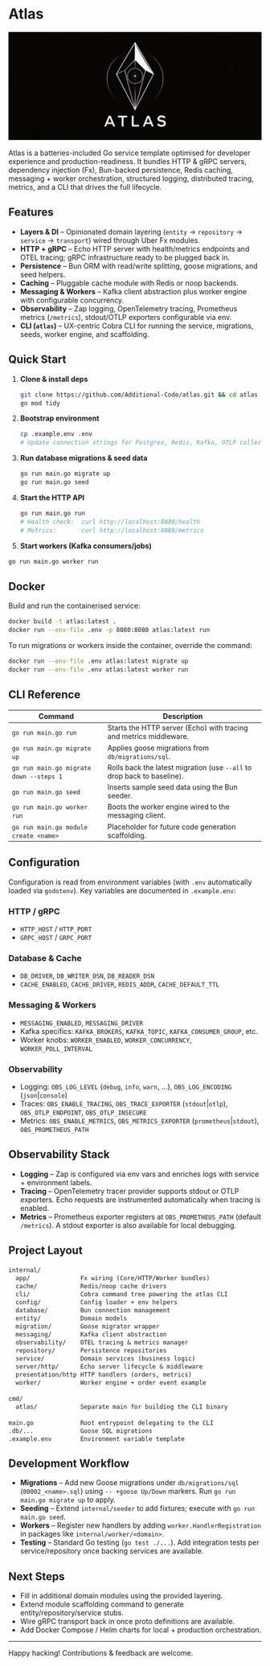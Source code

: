 # Atlas

<p align="center">
  <img src="./docs/assets/logo.jpeg" alt="ATLAS logo" />
</p>

Atlas is a batteries-included Go service template optimised for developer experience and production-readiness. It bundles HTTP & gRPC servers, dependency injection (Fx), Bun-backed persistence, Redis caching, messaging + worker orchestration, structured logging, distributed tracing, metrics, and a CLI that drives the full lifecycle.

## Features

- **Layers & DI** – Opinionated domain layering (`entity` → `repository` → `service` → `transport`) wired through Uber Fx modules.
- **HTTP + gRPC** – Echo HTTP server with health/metrics endpoints and OTEL tracing; gRPC infrastructure ready to be plugged back in.
- **Persistence** – Bun ORM with read/write splitting, goose migrations, and seed helpers.
- **Caching** – Pluggable cache module with Redis or noop backends.
- **Messaging & Workers** – Kafka client abstraction plus worker engine with configurable concurrency.
- **Observability** – Zap logging, OpenTelemetry tracing, Prometheus metrics (`/metrics`), stdout/OTLP exporters configurable via env.
- **CLI (`atlas`)** – UX-centric Cobra CLI for running the service, migrations, seeds, worker engine, and scaffolding.

## Quick Start

1. **Clone & install deps**
   ```bash
   git clone https://github.com/Additional-Code/atlas.git && cd atlas
   go mod tidy
   ```

2. **Bootstrap environment**
   ```bash
   cp .example.env .env
   # Update connection strings for Postgres, Redis, Kafka, OTLP collector, etc.
   ```

3. **Run database migrations & seed data**
   ```bash
   go run main.go migrate up
   go run main.go seed
   ```

4. **Start the HTTP API**
   ```bash
   go run main.go run
   # Health check:  curl http://localhost:8080/health
   # Metrics:       curl http://localhost:8080/metrics
   ```

5. **Start workers (Kafka consumers/jobs)**
 ```bash
 go run main.go worker run
 ```

## Docker

Build and run the containerised service:

```bash
docker build -t atlas:latest .
docker run --env-file .env -p 8080:8080 atlas:latest run
```

To run migrations or workers inside the container, override the command:

```bash
docker run --env-file .env atlas:latest migrate up
docker run --env-file .env atlas:latest worker run
```

## CLI Reference

| Command | Description |
|---------|-------------|
| `go run main.go run` | Starts the HTTP server (Echo) with tracing and metrics middleware. |
| `go run main.go migrate up` | Applies goose migrations from `db/migrations/sql`. |
| `go run main.go migrate down --steps 1` | Rolls back the latest migration (use `--all` to drop back to baseline). |
| `go run main.go seed` | Inserts sample seed data using the Bun seeder. |
| `go run main.go worker run` | Boots the worker engine wired to the messaging client. |
| `go run main.go module create <name>` | Placeholder for future code generation scaffolding. |

## Configuration

Configuration is read from environment variables (with `.env` automatically loaded via `godotenv`). Key variables are documented in `.example.env`:

### HTTP / gRPC
- `HTTP_HOST` / `HTTP_PORT`
- `GRPC_HOST` / `GRPC_PORT`

### Database & Cache
- `DB_DRIVER`, `DB_WRITER_DSN`, `DB_READER_DSN`
- `CACHE_ENABLED`, `CACHE_DRIVER`, `REDIS_ADDR`, `CACHE_DEFAULT_TTL`

### Messaging & Workers
- `MESSAGING_ENABLED`, `MESSAGING_DRIVER`
- Kafka specifics: `KAFKA_BROKERS`, `KAFKA_TOPIC`, `KAFKA_CONSUMER_GROUP`, etc.
- Worker knobs: `WORKER_ENABLED`, `WORKER_CONCURRENCY`, `WORKER_POLL_INTERVAL`

### Observability
- Logging: `OBS_LOG_LEVEL` (`debug`, `info`, `warn`, ...), `OBS_LOG_ENCODING` (`json`|`console`)
- Traces: `OBS_ENABLE_TRACING`, `OBS_TRACE_EXPORTER` (`stdout`|`otlp`), `OBS_OTLP_ENDPOINT`, `OBS_OTLP_INSECURE`
- Metrics: `OBS_ENABLE_METRICS`, `OBS_METRICS_EXPORTER` (`prometheus`|`stdout`), `OBS_PROMETHEUS_PATH`

## Observability Stack

- **Logging** – Zap is configured via env vars and enriches logs with service + environment labels.
- **Tracing** – OpenTelemetry tracer provider supports stdout or OTLP exporters. Echo requests are instrumented automatically when tracing is enabled.
- **Metrics** – Prometheus exporter registers at `OBS_PROMETHEUS_PATH` (default `/metrics`). A stdout exporter is also available for local debugging.

## Project Layout

```
internal/
  app/              Fx wiring (Core/HTTP/Worker bundles)
  cache/            Redis/noop cache drivers
  cli/              Cobra command tree powering the atlas CLI
  config/           Config loader + env helpers
  database/         Bun connection management
  entity/           Domain models
  migration/        Goose migrator wrapper
  messaging/        Kafka client abstraction
  observability/    OTEL tracing & metrics manager
  repository/       Persistence repositories
  service/          Domain services (business logic)
  server/http/      Echo server lifecycle & middleware
  presentation/http HTTP handlers (orders, metrics)
  worker/           Worker engine + order event example

cmd/
  atlas/            Separate main for building the CLI binary

main.go             Root entrypoint delegating to the CLI
.db/...             Goose SQL migrations
.example.env        Environment variable template
```

## Development Workflow

- **Migrations** – Add new Goose migrations under `db/migrations/sql` (`00002_<name>.sql`) using `-- +goose Up/Down` markers. Run `go run main.go migrate up` to apply.
- **Seeding** – Extend `internal/seeder` to add fixtures; execute with `go run main.go seed`.
- **Workers** – Register new handlers by adding `worker.HandlerRegistration` in packages like `internal/worker/<domain>`.
- **Testing** – Standard Go testing (`go test ./...`). Add integration tests per service/repository once backing services are available.

## Next Steps

- Fill in additional domain modules using the provided layering.
- Extend module scaffolding command to generate entity/repository/service stubs.
- Wire gRPC transport back in once proto definitions are available.
- Add Docker Compose / Helm charts for local + production orchestration.

---
Happy hacking! Contributions & feedback are welcome.
